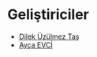 # Geliştiriciler

* [Dilek Üzülmez Taş](https://github.com/dilekuzulmez)
* [Ayça EVCİ](https://github.com/AycaEVCI)
